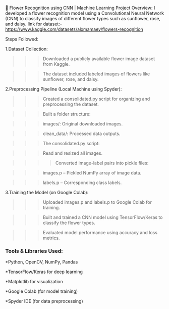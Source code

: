 🌸 Flower Recognition using CNN | Machine Learning Project Overview: I developed a flower recognition model using a Convolutional Neural Network (CNN) to classify images of different flower types such as sunflower, rose, and daisy. 
link for dataset:-https://www.kaggle.com/datasets/alxmamaev/flowers-recognition

Steps Followed:

1.Dataset Collection:

>>>Downloaded a publicly available flower image dataset from Kaggle.

>>>The dataset included labeled images of flowers like sunflower, rose, and daisy.

2.Preprocessing Pipeline (Local Machine using Spyder):

>>>Created a consolidated.py script for organizing and preprocessing the dataset.

>>>Built a folder structure:

   >>>images/: Original downloaded images.

   >>>clean_data/: Processed data outputs.

   >>>The consolidated.py script:

   >>>Read and resized all images.

>>>>Converted image-label pairs into pickle files:

  >>>images.p – Pickled NumPy array of image data.

  >>>labels.p – Corresponding class labels.

3.Training the Model (on Google Colab):

  >>>Uploaded images.p and labels.p to Google Colab for training.

  >>>Built and trained a CNN model using TensorFlow/Keras to classify the flower types.

  >>>Evaluated model performance using accuracy and loss metrics.

### Tools & Libraries Used:

*Python, OpenCV, NumPy, Pandas

*TensorFlow/Keras for deep learning

*Matplotlib for visualization

*Google Colab (for model training)

*Spyder IDE (for data preprocessing)
